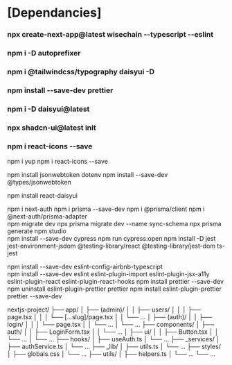 # [Dependancies]

<!--? Front dependancies -> -->

### npx create-next-app@latest wisechain --typescript --eslint

### npm i -D autoprefixer

### npm i @tailwindcss/typography daisyui -D

### npm install --save-dev prettier

### npm i -D daisyui@latest

### npx shadcn-ui@latest init

### npm i react-icons --save

npm i yup
npm i react-icons --save

npm install jsonwebtoken dotenv
npm install --save-dev @types/jsonwebtoken

npm install react-daisyui

<!--* Back dependancies ->  -->

npm i next-auth
npm i prisma --save-dev
npm i @prisma/client
npm i @next-auth/prisma-adapter  
npm migrate dev
npx prisma migrate dev --name sync-schema 
npx prisma generate
npm studio  
npm install --save-dev cypress
npm run cypress:open
npm install -D jest jest-environment-jsdom @testing-library/react @testing-library/jest-dom ts-jest

<!--^  Config -->

npm install --save-dev eslint-config-airbnb-typescript  
npm install --save-dev eslint eslint-plugin-import eslint-plugin-jsx-a11y eslint-plugin-react eslint-plugin-react-hooks
npm install prettier --save-dev  
npm uninstall eslint-plugin-prettier prettier
npm install eslint-plugin-prettier prettier --save-dev

<!--! Arborencense  -->

nextjs-project/
├── app/
│ ├── (admin)/
│ │ ├── users/
│ │ │ ├── page.tsx
│ │ │ └── [...slug]/page.tsx
│ │ └── ...
│ ├── (auth)/
│ │ ├── login/
│ │ │ └── page.tsx
│ │ └── ...
│ └── ...
├── components/
│ ├── auth/
│ │ ├── LoginForm.tsx
│ │ └── ...
│ ├── ui/
│ │ ├── Button.tsx
│ │ └── ...
│ └── ...
├── hooks/
│ ├── useAuth.ts
│ └── ...
├── \_services/
│ ├── authService.ts
│ └── ...
├── \_lib/
│ ├── utils.ts
│ └── ...
├── styles/
│ ├── globals.css
│ └── ...
├── utils/
│ ├── helpers.ts
│ └── ...
└── ...
